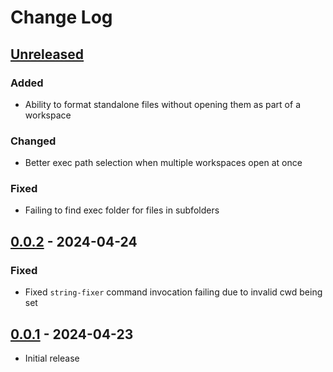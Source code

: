 # Change Log

## [Unreleased]

### Added

- Ability to format standalone files without opening them as part of a workspace

### Changed

- Better exec path selection when multiple workspaces open at once

### Fixed

- Failing to find exec folder for files in subfolders

## [0.0.2] - 2024-04-24

### Fixed

- Fixed `string-fixer` command invocation failing due to invalid cwd being set

## [0.0.1] - 2024-04-23

- Initial release


[unreleased]: https://github.com/Crozzers/string-fixer/compare/vscode/0.0.2...HEAD
[0.0.2]: https://github.com/Crozzers/string-fixer/compare/vscode/0.0.1...vscode/0.0.2
[0.0.1]: https://github.com/Crozzers/string-fixer/releases/tag/vscode/0.0.1
